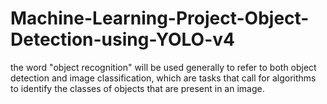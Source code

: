 # Machine-Learning-Project-Object-Detection-using-YOLO-v4
the word "object recognition" will be used generally to refer to both object detection and image classification, which are tasks that call for algorithms to identify the classes of objects that are present in an image.
